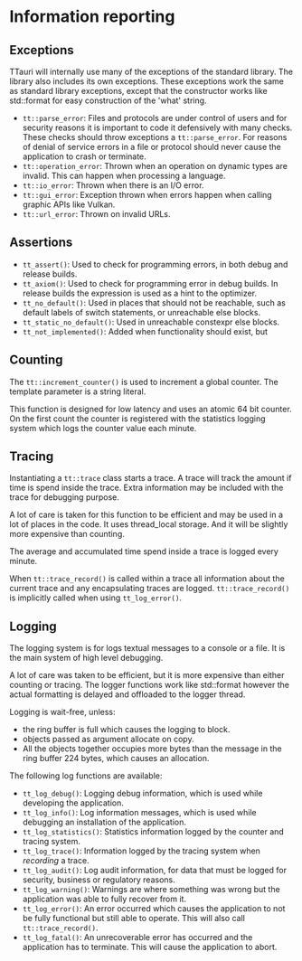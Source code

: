 Information reporting
=====================

Exceptions
----------

TTauri will internally use many of the exceptions of the standard library.
The library also includes its own exceptions. These exceptions work the same
as standard library exceptions, except that the constructor works like
std::format for easy construction of the 'what' string.

 - `tt::parse_error`: Files and protocols are under control of users and
   for security reasons it is important to code it defensively with many
   checks. These checks should throw exceptions a `tt::parse_error`.
   For reasons of denial of service errors in a file or protocol
   should never cause the application to crash or terminate.
 - `tt::operation_error`: Thrown when an operation on dynamic types are invalid.
   This can happen when processing a language.
 - `tt::io_error`: Thrown when there is an I/O error.
 - `tt::gui_error`: Exception thrown when errors happen when calling graphic
   APIs like Vulkan.
 - `tt::url_error`: Thrown on invalid URLs.

Assertions
----------

 - `tt_assert()`: Used to check for programming errors, in both debug and
   release builds.
 - `tt_axiom()`: Used to check for programming error in debug builds.
   In release builds the expression is used as a hint to the optimizer.
 - `tt_no_default()`: Used in places that should not be reachable,
   such as default labels of switch statements, or unreachable else
   blocks.
 - `tt_static_no_default()`: Used in unreachable constexpr else blocks.
 - `tt_not_implemented()`: Added when functionality should exist, but

Counting
--------

The `tt::increment_counter()` is used to increment a global counter.
The template parameter is a string literal.

This function is designed for low latency and uses an atomic 64 bit counter.
On the first count the counter is registered with the statistics logging
system which logs the counter value each minute.

Tracing
-------

Instantiating a `tt::trace` class starts a trace. A trace will track the amount
if time is spend inside the trace. Extra information may be included with
the trace for debugging purpose.

A lot of care is taken for this function to be efficient and may be used
in a lot of places in the code. It uses thread\_local storage. And it
will be slightly more expensive than counting.

The average and accumulated time spend inside a trace is logged every minute.

When `tt::trace_record()` is called within a trace all information about
the current trace and any encapsulating traces are logged. `tt::trace_record()`
is implicitly called when using `tt_log_error()`.

Logging
-------

The logging system is for logs textual messages to a console or a file.
It is the main system of high level debugging.

A lot of care was taken to be efficient, but it is more expensive than
either counting or tracing. The logger functions work like std::format
however the actual formatting is delayed and offloaded to the logger thread.

Logging is wait-free, unless:

 - the ring buffer is full which causes the logging to block.
 - objects passed as argument allocate on copy.
 - All the objects together occupies more bytes than the message
   in the ring buffer 224 bytes, which causes an allocation.

The following log functions are available:

 - `tt_log_debug()`: Logging debug information, which is used while developing
   the application.
 - `tt_log_info()`: Log information messages, which is used while debugging
   an installation of the application.
 - `tt_log_statistics()`: Statistics information logged by the counter and
   tracing system.
 - `tt_log_trace()`: Information logged by the tracing system when _recording_
   a trace.
 - `tt_log_audit()`: Log audit information, for data that must be logged
   for security, business or regulatory reasons.
 - `tt_log_warning()`: Warnings are where something was wrong but the application
   was able to fully recover from it.
 - `tt_log_error()`: An error occurred which causes the application to not be
   fully functional but still able to operate. This will also call `tt::trace_record()`.
 - `tt_log_fatal()`: An unrecoverable error has occurred and the application has
   to terminate. This will cause the application to abort.
